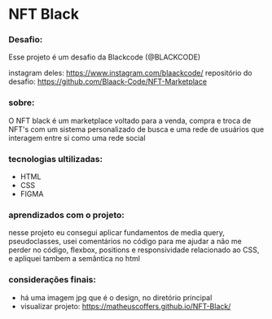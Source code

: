 # NFT Black

### Desafio:
Esse projeto é um desafio da Blackcode (@BLACKCODE)

instagram deles: https://www.instagram.com/blaackcode/
repositório do desafio: https://github.com/Blaack-Code/NFT-Marketplace

### sobre:
O NFT black é um marketplace voltado para a venda, compra e troca de NFT's com um sistema personalizado de busca e uma rede de usuários que interagem entre si como uma rede social

### tecnologias ultilizadas:
- HTML
- CSS
- FIGMA

### aprendizados com o projeto:
nesse projeto eu consegui aplicar fundamentos de media query, pseudoclasses, usei comentários no código para me ajudar a não me perder no código, flexbox, positions e responsividade relacionado ao CSS, e apliquei tambem a semântica no html

### considerações finais:
- há uma imagem jpg que é o design, no diretório principal
- visualizar projeto: https://matheuscoffers.github.io/NFT-Black/
